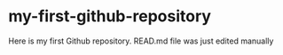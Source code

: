 # my-first-github-repository
Here is my first Github repository. 
READ.md file was just edited manually
